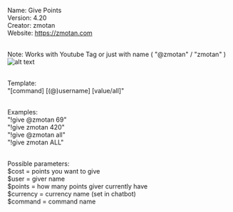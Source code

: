  Name: 		Give Points<br />
 Version: 	4.20<br />
 Creator: 	zmotan<br />
 Website:	https://zmotan.com<br /><br />

 Note: Works with Youtube Tag or just with name ( "@zmotan" / "zmotan" )<br />
 ![alt text](https://prnt.sc/ptvD49JBvC6T)
 <br /><br/>


Template: 	<br />
"[command] [(@)username] [value/all]"<br /><br />

Examples: 	<br />
"!give @zmotan 69"<br />
"!give zmotan 420"<br />
"!give @zmotan all"<br />
"!give zmotan ALL"<br /><br />

Possible parameters:<br />
$cost = points you want to give<br />
$user = giver name<br />
$points = how many points giver currently have<br />
$currency = currency name (set in chatbot)<br />
$command = command name<br />
